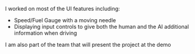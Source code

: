  
I worked on most of the UI features including:
 - Speed/Fuel Gauge with a moving needle
 - Displaying input controls to give both the human and the AI additional information when driving
 
I am also part of the team that will present the project at the demo
 
